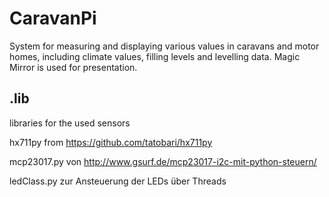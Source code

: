 # CaravanPi
System for measuring and displaying various values in caravans and motor homes, including climate values, filling levels and levelling data. Magic Mirror is used for presentation.

## .lib

libraries for the used sensors

hx711py from https://github.com/tatobari/hx711py

mcp23017.py von http://www.gsurf.de/mcp23017-i2c-mit-python-steuern/

ledClass.py zur Ansteuerung der LEDs über Threads

